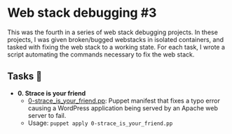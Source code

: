 # Web stack debugging #3

This was the fourth in a series of web stack debugging projects. In these
projects, I was given broken/bugged webstacks in isolated containers,
and tasked with fixing the web stack to a working state. For each
task, I wrote a script automating the commands necessary to fix the
web stack.

## Tasks :page_with_curl:

- **0. Strace is your friend**
  - [0-strace_is_your_friend.pp](./0-strace_is_your_friend.pp): Puppet manifest
    that fixes a typo error causing a WordPress application being served by an Apache
    web server to fail.
  - Usage: `puppet apply 0-strace_is_your_friend.pp`
